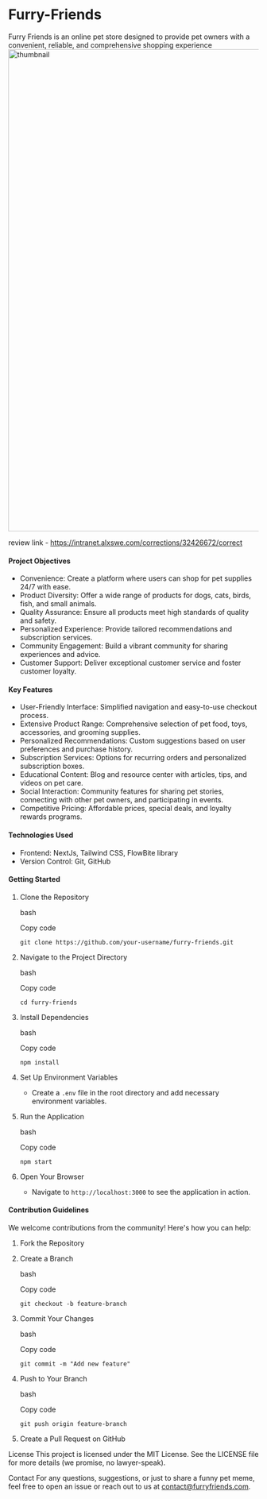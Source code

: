 # Furry-Friends
Furry Friends is an online pet store designed to provide pet owners with a convenient, reliable, and comprehensive shopping experience
<img width="971" alt="thumbnail" src="https://github.com/AngryDuchess/Furry-Friends/assets/91345308/67e86cc9-cfdd-4bc1-8a2e-b6ca8c4e08af">

review link - https://intranet.alxswe.com/corrections/32426672/correct

#### Project Objectives

-   Convenience: Create a platform where users can shop for pet supplies 24/7 with ease.
-   Product Diversity: Offer a wide range of products for dogs, cats, birds, fish, and small animals.
-   Quality Assurance: Ensure all products meet high standards of quality and safety.
-   Personalized Experience: Provide tailored recommendations and subscription services.
-   Community Engagement: Build a vibrant community for sharing experiences and advice.
-   Customer Support: Deliver exceptional customer service and foster customer loyalty.

#### Key Features

-   User-Friendly Interface: Simplified navigation and easy-to-use checkout process.
-   Extensive Product Range: Comprehensive selection of pet food, toys, accessories, and grooming supplies.
-   Personalized Recommendations: Custom suggestions based on user preferences and purchase history.
-   Subscription Services: Options for recurring orders and personalized subscription boxes.
-   Educational Content: Blog and resource center with articles, tips, and videos on pet care.
-   Social Interaction: Community features for sharing pet stories, connecting with other pet owners, and participating in events.
-   Competitive Pricing: Affordable prices, special deals, and loyalty rewards programs.

#### Technologies Used

-   Frontend: NextJs, Tailwind CSS, FlowBite library
-   Version Control: Git, GitHub

#### Getting Started

1.  Clone the Repository

    bash

    Copy code

    `git clone https://github.com/your-username/furry-friends.git`

2.  Navigate to the Project Directory

    bash

    Copy code

    `cd furry-friends`

3.  Install Dependencies

    bash

    Copy code

    `npm install`

4.  Set Up Environment Variables

    -   Create a `.env` file in the root directory and add necessary environment variables.
5.  Run the Application

    bash

    Copy code

    `npm start`

6.  Open Your Browser

    -   Navigate to `http://localhost:3000` to see the application in action.

#### Contribution Guidelines

We welcome contributions from the community! Here's how you can help:

1.  Fork the Repository
2.  Create a Branch

    bash

    Copy code

    `git checkout -b feature-branch`

3.  Commit Your Changes

    bash

    Copy code

    `git commit -m "Add new feature"`

4.  Push to Your Branch

    bash

    Copy code

    `git push origin feature-branch`

5.  Create a Pull Request on GitHub

License
This project is licensed under the MIT License. See the LICENSE file for more details (we promise, no lawyer-speak).

Contact
For any questions, suggestions, or just to share a funny pet meme, feel free to open an issue or reach out to us at contact@furryfriends.com.
